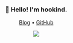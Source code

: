 <h3 align="center">👋 Hello! I'm hookind.</h3>
<p align="center">
  <a href="https://hookind.space" target="_blank">Blog</a> •
  <a href="https://github.com/hookind" target="_blank">GitHub</a>
</p>


<p align="center">
  <a href="https://github.com/hookind" title="Hookind's GitHub Stats">
    <img src="https://github-readme-stats.vercel.app/api?username=hookind&show_icons=true&count_private=true&layout=compact&theme=default">
  </a>
</p>

<!--
**hookind/hookind** is a ✨ _special_ ✨ repository because its `README.md` (this file) appears on your GitHub profile.

Here are some ideas to get you started:

- 🔭 I’m currently working on ...
- 🌱 I’m currently learning ...
- 👯 I’m looking to collaborate on ...
- 🤔 I’m looking for help with ...
- 💬 Ask me about ...
- 📫 How to reach me: ...
- 😄 Pronouns: ...
- ⚡ Fun fact: ...
-->
